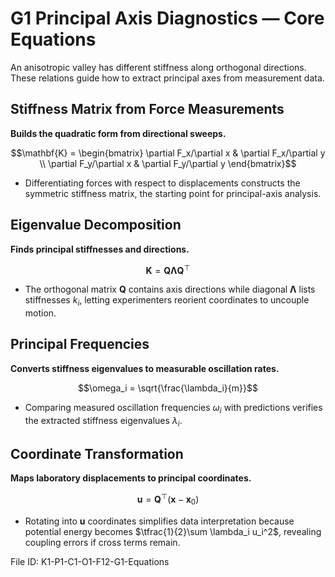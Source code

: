 # G1 Principal Axis Diagnostics — Core Equations

An anisotropic valley has different stiffness along orthogonal directions. These relations guide how to extract principal axes from measurement data.

## Stiffness Matrix from Force Measurements
**Builds the quadratic form from directional sweeps.**

$$\mathbf{K} = \begin{bmatrix} \partial F_x/\partial x & \partial F_x/\partial y \\ \partial F_y/\partial x & \partial F_y/\partial y \end{bmatrix}$$

- Differentiating forces with respect to displacements constructs the symmetric stiffness matrix, the starting point for principal-axis analysis.

## Eigenvalue Decomposition
**Finds principal stiffnesses and directions.**

$$\mathbf{K} = \mathbf{Q} \mathbf{\Lambda} \mathbf{Q}^\top$$

- The orthogonal matrix $\mathbf{Q}$ contains axis directions while diagonal $\mathbf{\Lambda}$ lists stiffnesses $k_i$, letting experimenters reorient coordinates to uncouple motion.

## Principal Frequencies
**Converts stiffness eigenvalues to measurable oscillation rates.**

$$\omega_i = \sqrt{\frac{\lambda_i}{m}}$$

- Comparing measured oscillation frequencies $\omega_i$ with predictions verifies the extracted stiffness eigenvalues $\lambda_i$.

## Coordinate Transformation
**Maps laboratory displacements to principal coordinates.**

$$\mathbf{u} = \mathbf{Q}^\top (\mathbf{x} - \mathbf{x}_0)$$

- Rotating into $\mathbf{u}$ coordinates simplifies data interpretation because potential energy becomes $\tfrac{1}{2}\sum \lambda_i u_i^2$, revealing coupling errors if cross terms remain.

File ID: K1-P1-C1-O1-F12-G1-Equations
